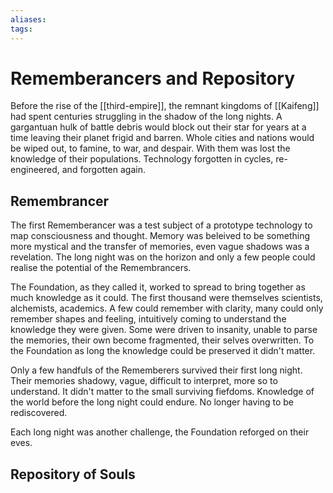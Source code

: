 ```yaml
---
aliases:
tags: 
---
```


# Rememberancers and Repository

Before the rise of the [[third-empire]], the remnant kingdoms of [[Kaifeng]] had spent centuries struggling in the shadow of the long nights. A gargantuan hulk of battle debris would block out their star for years at a time leaving their planet frigid and barren. Whole cities and nations would be wiped out, to famine, to war, and despair. With them was lost the knowledge of their populations. Technology forgotten in cycles, re-engineered, and forgotten again. 

## Remembrancer 

The first Rememberancer was a test subject of a prototype technology to map consciousness and thought. Memory was beleived to be something more mystical and the transfer of memories, even vague shadows was a revelation. The long night was on the horizon and only a few people could realise the potential of the Remembrancers.

The Foundation, as they called it, worked to spread to bring together as much knowledge as it could. The first thousand were themselves scientists, alchemists, academics. A few could remember with clarity, many could only remember shapes and feeling, intuitively coming to understand the knowledge they were given. Some were driven to insanity, unable to parse the memories, their own become fragmented, their selves overwritten. To the Foundation as long the knowledge could be preserved it didn't matter. 

Only a few handfuls of the Rememberers survived their first long night. Their memories shadowy, vague, difficult to interpret, more so to understand. It didn't matter to the small surviving fiefdoms. Knowledge of the world before the long night could endure. No longer having to be rediscovered. 

Each long night was another challenge, the Foundation reforged on their eves.

## Repository of Souls  

